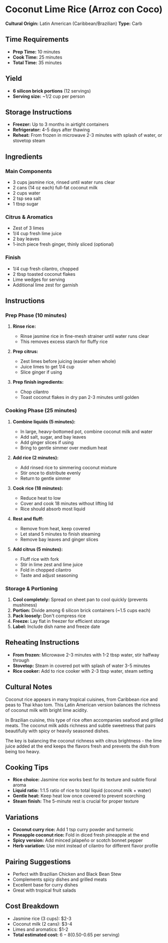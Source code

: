 # Coconut Lime Rice (Arroz con Coco)
**Cultural Origin:** Latin American (Caribbean/Brazilian)
**Type:** Carb

## Time Requirements
- **Prep Time:** 10 minutes
- **Cook Time:** 25 minutes
- **Total Time:** 35 minutes

## Yield
- **6 silicon brick portions** (12 servings)
- **Serving size:** ~1/2 cup per person

## Storage Instructions
- **Freezer:** Up to 3 months in airtight containers
- **Refrigerator:** 4-5 days after thawing
- **Reheat:** From frozen in microwave 2-3 minutes with splash of water, or stovetop steam

## Ingredients

### Main Components
- 3 cups jasmine rice, rinsed until water runs clear
- 2 cans (14 oz each) full-fat coconut milk
- 2 cups water
- 2 tsp sea salt
- 1 tbsp sugar

### Citrus & Aromatics
- Zest of 3 limes
- 1/4 cup fresh lime juice
- 2 bay leaves
- 1-inch piece fresh ginger, thinly sliced (optional)

### Finish
- 1/4 cup fresh cilantro, chopped
- 2 tbsp toasted coconut flakes
- Lime wedges for serving
- Additional lime zest for garnish

## Instructions

### Prep Phase (10 minutes)
1. **Rinse rice:**
   - Rinse jasmine rice in fine-mesh strainer until water runs clear
   - This removes excess starch for fluffy rice

2. **Prep citrus:**
   - Zest limes before juicing (easier when whole)
   - Juice limes to get 1/4 cup
   - Slice ginger if using

3. **Prep finish ingredients:**
   - Chop cilantro
   - Toast coconut flakes in dry pan 2-3 minutes until golden

### Cooking Phase (25 minutes)
1. **Combine liquids (5 minutes):**
   - In large, heavy-bottomed pot, combine coconut milk and water
   - Add salt, sugar, and bay leaves
   - Add ginger slices if using
   - Bring to gentle simmer over medium heat

2. **Add rice (2 minutes):**
   - Add rinsed rice to simmering coconut mixture
   - Stir once to distribute evenly
   - Return to gentle simmer

3. **Cook rice (18 minutes):**
   - Reduce heat to low
   - Cover and cook 18 minutes without lifting lid
   - Rice should absorb most liquid

4. **Rest and fluff:**
   - Remove from heat, keep covered
   - Let stand 5 minutes to finish steaming
   - Remove bay leaves and ginger slices

5. **Add citrus (5 minutes):**
   - Fluff rice with fork
   - Stir in lime zest and lime juice
   - Fold in chopped cilantro
   - Taste and adjust seasoning

### Storage & Portioning
1. **Cool completely:** Spread on sheet pan to cool quickly (prevents mushiness)
2. **Portion:** Divide among 6 silicon brick containers (~1.5 cups each)
3. **Pack loosely:** Don't compress rice
4. **Freeze:** Lay flat in freezer for efficient storage
5. **Label:** Include dish name and freeze date

## Reheating Instructions
- **From frozen:** Microwave 2-3 minutes with 1-2 tbsp water, stir halfway through
- **Stovetop:** Steam in covered pot with splash of water 3-5 minutes
- **Rice cooker:** Add to rice cooker with 2-3 tbsp water, steam setting

## Cultural Notes
Coconut rice appears in many tropical cuisines, from Caribbean rice and peas to Thai khao tom. This Latin American version balances the richness of coconut milk with bright lime acidity.

In Brazilian cuisine, this type of rice often accompanies seafood and grilled meats. The coconut milk adds richness and subtle sweetness that pairs beautifully with spicy or heavily seasoned dishes.

The key is balancing the coconut richness with citrus brightness - the lime juice added at the end keeps the flavors fresh and prevents the dish from being too heavy.

## Cooking Tips
- **Rice choice:** Jasmine rice works best for its texture and subtle floral aroma
- **Liquid ratio:** 1:1.5 ratio of rice to total liquid (coconut milk + water)
- **Gentle heat:** Keep heat low once covered to prevent scorching
- **Steam finish:** The 5-minute rest is crucial for proper texture

## Variations
- **Coconut curry rice:** Add 1 tsp curry powder and turmeric
- **Pineapple coconut rice:** Fold in diced fresh pineapple at the end
- **Spicy version:** Add minced jalapeño or scotch bonnet pepper
- **Herb variation:** Use mint instead of cilantro for different flavor profile

## Pairing Suggestions
- Perfect with Brazilian Chicken and Black Bean Stew
- Complements spicy dishes and grilled meats
- Excellent base for curry dishes
- Great with tropical fruit salads

## Cost Breakdown
- Jasmine rice (3 cups): $2-3
- Coconut milk (2 cans): $3-4
- Limes and aromatics: $1-2
- **Total estimated cost:** $6-8 ($0.50-0.65 per serving)